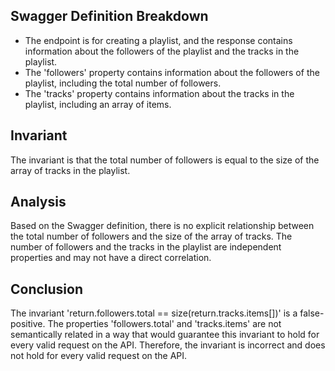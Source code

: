 ## Swagger Definition Breakdown
- The endpoint is for creating a playlist, and the response contains information about the followers of the playlist and the tracks in the playlist.
- The 'followers' property contains information about the followers of the playlist, including the total number of followers.
- The 'tracks' property contains information about the tracks in the playlist, including an array of items.

## Invariant
The invariant is that the total number of followers is equal to the size of the array of tracks in the playlist.

## Analysis
Based on the Swagger definition, there is no explicit relationship between the total number of followers and the size of the array of tracks. The number of followers and the tracks in the playlist are independent properties and may not have a direct correlation.

## Conclusion
The invariant 'return.followers.total == size(return.tracks.items[])' is a false-positive. The properties 'followers.total' and 'tracks.items' are not semantically related in a way that would guarantee this invariant to hold for every valid request on the API. Therefore, the invariant is incorrect and does not hold for every valid request on the API.

